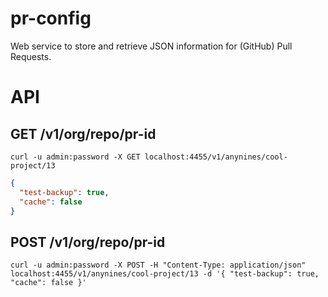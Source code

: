 # pr-config

Web service to store and retrieve JSON information for (GitHub) Pull Requests.

# API

## GET /v1/org/repo/pr-id

```
curl -u admin:password -X GET localhost:4455/v1/anynines/cool-project/13
```

```json
{
  "test-backup": true,
  "cache": false
}
```

## POST /v1/org/repo/pr-id

```
curl -u admin:password -X POST -H "Content-Type: application/json" localhost:4455/v1/anynines/cool-project/13 -d '{ "test-backup": true, "cache": false }'
```
